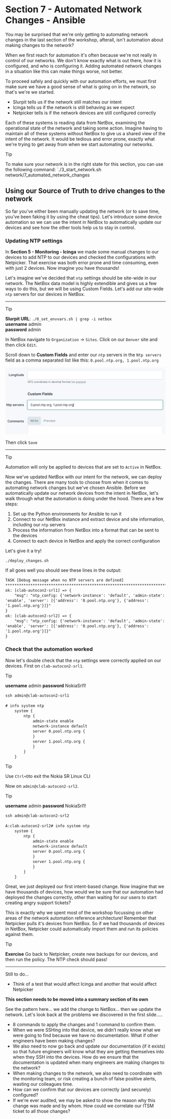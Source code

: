 # Section 7 - Automated Network Changes - Ansible

You may be surprised that we're only getting to automating network changes in the last section of the workshop, afterall, isn't automation about making changes to the network?

When we first reach for automation it's often because we're not really in control of our networks. We don't know exactly what is out there, how it is configured, and who is configuring it. Adding automated network changes in a situation like this can make things worse, not better.

To proceed safely and quickly with our automation efforts, we must first make sure we have a good sense of what is going on in the network, so that's we're we started.

- Slurpit tells us if the network still matches our intent
- Icinga tells us if the network is still behaving as we expect
- Netpicker tells is if the network devices are still configured correctly

Each of these systems is reading data from NetBox, examining the operational state of the network and taking some action. Imagine having to maintain all of these systems without NetBox to give us a shared view of the intent of the network. It would be tedious and error prone, exactly what we're trying to get away from when we start automating our networks.

> [!TIP]
> 
> To make sure your network is in the right state for this section, you can use the following command:
> `./3_start_network.sh network/7_automated_network_changes

## Using our Source of Truth to drive changes to the network

So far you’ve either been manually updating the network (or to save time, you’ve been faking it by using the cheat tips). Let's introduce some device automation so we can use the intent in NetBox to automatically update our devices and see how the other tools help us to stay in control.

### Updating NTP settings

In **Section 5 - Monitoring - Icinga** we made some manual changes to our devices to add NTP to our devices and checked the configurations with Netpicker. That exercise was both error prone and time consuming, even with just 2 devices. Now imagine you have thousands!

Let's imagine we've decided that `ntp` settings should be site-wide in our network. The NetBox data model is highly extendible and gives us a few ways to do this, but we will be using Custom Fields. Let's add our site-wide `ntp` servers for our devices in NetBox.

___

> [!TIP]
> **Slurpit URL**: `./0_set_envvars.sh | grep -i netbox`  
> **username** admin  
> **password** admin  

In NetBox navigate to `Organization` -> `Sites`. Click on our `Denver` site and then click `Edit`.

Scroll down to **Custom Fields** and enter our `ntp` servers in the `Ntp servers` field as a comma separated list like this: `0.pool.ntp.org, 1.pool.ntp.org`

<img src="images/automated_network_changes/ntp_servers.png" alt="Automated Changes NTP Servers" title="Automated Changes NTP Servers" width="600" />

Then click `Save`
___

> [!TIP]
> Automation will only be applied to devices that are set to `Active` in NetBox.

Now we've updated NetBox with our intent for the network, we can deploy the changes. There are many tools to choose from when it comes to automating network changes but we've chosen Ansible. Before we automatically update our network devices from the intent in NetBox, let's walk through what the automation is doing under the hood. There are a few steps:

1. Set up the Python environments for Ansible to run it
2. Connect to our NetBox instance and extract device and site information, including our `ntp` servers
3. Process the information from NetBox into a format that can be sent to the devices
4. Connect to each device in NetBox and apply the correct configuration

Let's give it a try!

```
./deploy_changes.sh
```

If all goes well you should see these lines in the output:

```
TASK [Debug message when no NTP servers are defined] ************************************************************************************************************************************************
ok: [clab-autocon2-srl1] => {
    "msg": "ntp_config: {'network-instance': 'default', 'admin-state': 'enable', 'server': [{'address': '0.pool.ntp.org'}, {'address': '1.pool.ntp.org'}]}"
}
ok: [clab-autocon2-srl2] => {
    "msg": "ntp_config: {'network-instance': 'default', 'admin-state': 'enable', 'server': [{'address': '0.pool.ntp.org'}, {'address': '1.pool.ntp.org'}]}"
}
```

### Check that the automation worked

Now let's double check that the `ntp` settings were correctly applied on our devices. First on `clab-autocon2-srl1`.

> [!TIP]
> 
> **username** admin
> **password** NokiaSrl1!  

```
ssh admin@clab-autocon2-srl1

# info system ntp
    system {
        ntp {
            admin-state enable
            network-instance default
            server 0.pool.ntp.org {
            }
            server 1.pool.ntp.org {
            }
        }
    }
```

> [!TIP]
> 
> Use `Ctrl+D`to exit the Nokia SR Linux CLI

Now on `admin@clab-autocon2-srl2`.

> [!TIP]
> 
> **username** admin
> **password** NokiaSrl1!  

```
ssh admin@clab-autocon2-srl2

A:clab-autocon2-srl2# info system ntp
    system {
        ntp {
            admin-state enable
            network-instance default
            server 0.pool.ntp.org {
            }
            server 1.pool.ntp.org {
            }
        }
    }
```

Great, we just deployed our first intent-based change. Now imagine that we have thousands of devices, how would we be sure that our automation had deployed the changes correctly, other than waiting for our users to start creating angry support tickets?

This is exactly why we spent most of the workshop focussing on other areas of the network automation reference architecture! Remember that Netpicker pulls it's devices from NetBox. So if we had thousands of devices in NetBox, Netpicker could automatically import them and run its policies against them.

> [!TIP]
> 
> **Exercise** Go back to Netpicker, create new backups for our devices, and then run the policy. The NTP check should pass!

_____

Still to do...

- Think of a test that would affect Icinga and another that would affect Netpicker


**This section needs to be moved into a summary section of its own**

See the pattern here... we add the change to NetBox... then we update the network. Let's look back at the problems we discovered in the first slide.....

- 8 commands to apply the changes and 1 command to confirm them.
- When we were SSHing into that device, we didn’t really know what we were going to find because we have no documentation. What if other engineers have been making changes?
- We also need to now go back and update our documentation (if it exists) so that future engineers will know what they are getting themselves into when they SSH into the devices. How do we ensure that the documentation is updated when many engineers are making changes to the network?
- When making changes to the network, we also need to coordinate with the monitoring team, or risk creating a bunch of false positive alerts, wasting our colleagues time.
- How can we confirm that our devices are correctly (and securely) configured?
- If we're ever audited, we may be asked to show the reason why this change was made and by whom. How could we correlate our ITSM ticket to all those changes?